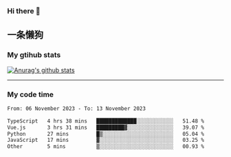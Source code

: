 ### Hi there 👋

## 一条懒狗
<!--
**kiss-me-quickly/kiss-me-quickly** is a ✨ _special_ ✨ repository because its `README.md` (this file) appears on your GitHub profile.

Here are some ideas to get you started:

- 🔭 I’m currently working on ...
- 🌱 I’m currently learning ...
- 👯 I’m looking to collaborate on ...
- 🤔 I’m looking for help with ...
- 💬 Ask me about ...
- 📫 How to reach me: ...
- 😄 Pronouns: ...
- ⚡ Fun fact: ...
-->


### My gtihub stats

[![Anurag's github stats](https://github-readme-stats.vercel.app/api?username=kiss-me-quickly)](https://github.com/anuraghazra/github-readme-stats)

***

### My code time

<!--START_SECTION:waka-->

```txt
From: 06 November 2023 - To: 13 November 2023

TypeScript   4 hrs 38 mins   █████████████░░░░░░░░░░░░   51.48 %
Vue.js       3 hrs 31 mins   █████████▓░░░░░░░░░░░░░░░   39.07 %
Python       27 mins         █▒░░░░░░░░░░░░░░░░░░░░░░░   05.04 %
JavaScript   17 mins         ▓░░░░░░░░░░░░░░░░░░░░░░░░   03.25 %
Other        5 mins          ▒░░░░░░░░░░░░░░░░░░░░░░░░   00.93 %
```

<!--END_SECTION:waka-->
